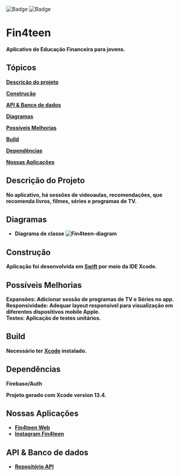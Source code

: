 ![Badge](https://img.shields.io/badge/Swift-FA7343?style=for-the-badge&logo=swift&logoColor=white) ![Badge](https://img.shields.io/badge/iOS-000000?style=for-the-badge&logo=Apple&logoColor=white)

# Fin4teen

<b>Aplicativo de Educação Financeira para jovens.<br>

## Tópicos 

 [Descrição do projeto](#descrição-do-projeto)
 
 [Construção](#construção)
 
 [API & Banco de dados](#api-&-banco-de-dados)
 
 [Diagramas](#diagramas)
 
 [Possíveis Melhorias](#possíveis-melhorias)
 
 [Build](#build)
 
 [Dependências](#dependências)

 [Nossas Aplicações](#nossas-aplicações)

## Descrição do Projeto
<b>No aplicativo, há sessões de videoaulas, recomendações, que recomenda livros, filmes, séries e programas de TV. <br>

## Diagramas

- Diagrama de classe
![Fin4teen-diagram](https://user-images.githubusercontent.com/65302846/204023430-ef13fb3f-97dd-488a-8689-fc426478854f.png)

## Construção
Aplicação foi desenvolvida em [Swift](https://www.apple.com/br/swift/) por meio da IDE Xcode.

## Possíveis Melhorias
<b>Expansões</b>: Adicionar sessão de programas de TV e Séries no app.<br>
<b>Responsividade</b>: Adequar layout responsivel para visualização em diferentes dispositivos mobile Apple.<br>
<b>Testes</b>: Aplicação de testes unitários.

## Build
Necessário ter [Xcode](https://developer.apple.com/xcode/) instalado.

## Dependências
<b>Firebase/Auth<br>
 
Projeto gerado com Xcode version 13.4.

## Nossas Aplicações
* [Fin4teen Web](https://leojportes.github.io/Fin4teenWeb/)
* [Instagram Fin4teen](https://www.instagram.com/fin4teenapp/)

## API & Banco de dados
* [Repositório API](https://github.com/AlyssonAguiar/Fin4TeenAPI)

